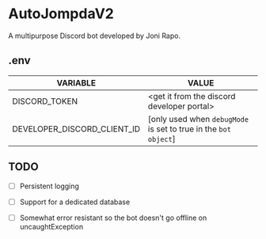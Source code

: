 # AutoJompdaV2
A multipurpose Discord bot developed by Joni Rapo.


## .env
VARIABLE | VALUE
---------|------
DISCORD_TOKEN | \<get it from the discord developer portal>
DEVELOPER_DISCORD_CLIENT_ID | [only used when `debugMode` is set to true in the `bot object`]


## TODO
- [ ] Persistent logging
- [ ] Support for a dedicated database
- [ ] Somewhat error resistant so the bot doesn't go offline on uncaughtException

